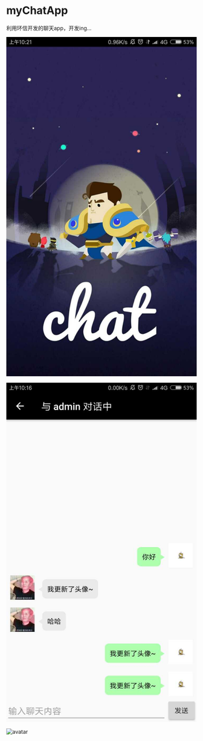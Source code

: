 # myChatApp
利用环信开发的聊天app，开发ing...

![avatar](https://github.com/hanyaonian/myChatApp/blob/master/%E6%88%AA%E5%9B%BE/pic0.jpg)

![avatar](https://github.com/hanyaonian/myChatApp/blob/master/%E6%88%AA%E5%9B%BE/pic4.jpg)

![avatar](https://github.com/hanyaonian/myChatApp/blob/master/%E6%88%AA%E5%9B%BE/pic3.jpg)

